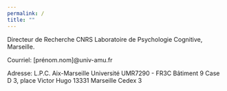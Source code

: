 ```yaml
---
permalink: /
title: ""
---
```


Directeur de Recherche CNRS 
Laboratoire de Psychologie Cognitive, Marseille.

Courriel: [prénom.nom]@univ-amu.fr

Adresse:
L.P.C. Aix-Marseille Université
UMR7290 - FR3C
Bâtiment 9 Case D
3, place Victor Hugo
13331 Marseille Cedex 3
